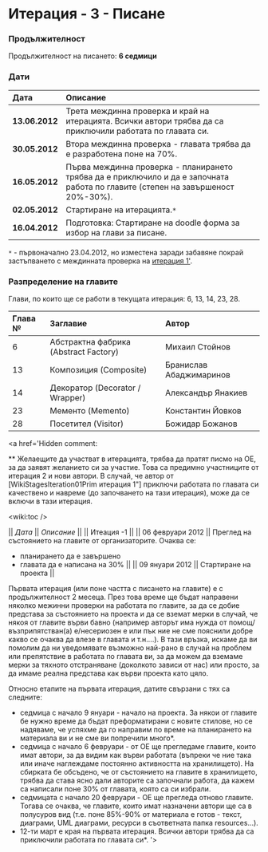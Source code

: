 # Итерация - 3 - Писане #

### Продължителност ###

Продължителност на писането: **6 седмици**

### Дати ###

| **Дата** | **Описание** |
|:---------|:-------------|
| **13.06.2012** | Трета междинна проверка и край на итерацията. Всички автори трябва да са приключили работата по главата си. |
| **30.05.2012** | Втора междинна проверка - главата трябва да е разработена поне на 70%. |
| **16.05.2012** | Първа междинна проверка - планирането трябва да е приключило и да е започната работа по главите (степен на завършеност 20%-30%). |
| **02.05.2012** | Стартиране на итерацията.`*` |
| **16.04.2012** | Подготовка: Стартиране на doodle форма за избор на глави за писане. |

`*` - първоначално 23.04.2012, но изместена заради забавяне покрай застъпването с междинната проверка на [итерация 1'](WikiStagesIteration01Prim.md).

### Разпределение на главите ###
Глави, по които ще се работи в текущата итерация: 6, 13, 14, 23, 28.

| **Глава №** | **Заглавие** | **Автор** |
|:------------|:-------------|:----------|
| 6           | Абстрактна фабрика (Abstract Factory) | Михаил Стойнов |
| 13          | Композиция (Composite) | Бранислав Абаджимаринов |
| 14          | Декоратор (Decorator / Wrapper) | Александър Янакиев |
| 23          | Мементо (Memento) | Константин Йовков |
| 28          | Посетител (Visitor) | Божидар Божанов |


<a href='Hidden comment: 


** Желаещите да участват в итерацията, трябва да пратят писмо на ОЕ, за да заявят желанието си за участие. Това са предимно участниците от итерация 2 и нови автори. В случай, че автор от [WikiStagesIteration01Prim итерация 1"] приключи работата по главата си качествено и навреме (до започването на тази итерация), може да се включи в тази итерация.

<wiki:toc />



|| *Дата* || *Описание* ||
|| Итеация -1 ||
|| 06 февруари 2012 ||  Преглед на състоянието на главите от организаторите. Очаква се:
* планирането да е завършено
* главата да е написана на 30%  ||
|| 09 януари 2012 ||  Стартиране на проекта ||

Първата итерация (или поне частта с писането на главите) е с продължителност 2 месеца. През това време ще бъдат направени няколко межинни проверки на работата по главите, за да се добие представа за състоянието на проекта и да се вземат мерки в случай, че някоя от главите върви бавно (например авторът има нужда от помощ/възприпятстван(а) е/несериозен е или пък ние не сме пояснили добре какво се очаква да влезе в главата и т.н....). В тази връзка, искаме да ви помолим да ни уведомявате възможно най-рано в случай на проблем или препятствие в работата по главата ви, за да можем да вземаме мерки за тяхното отстраняване (доколкото зависи от нас) или просто, за да имаме реална представа как върви проекта като цяло.

Относно етапите на първата итерация, датите свързани с тях са следните:
- седмица с начало 9 януари - начало на проекта. За някои от главите бе нужно време да бъдат преформатирани с новите стилове, но се надяваме, че успяхме да го направим по време на планирането на материала ви и не сме ви попречили много*.
- седмица с начало 6 февруари - от ОЕ ще прегледаме главите, които имат автори, за да видим как върви работата (въпреки че ние така или иначе наглеждаме постоянно активността на хранилището). На сбирката бе обсъдено, че от състоянието на главите в хранилището, трябва да става ясно дали авторите са започнали работа, да кажем са написали поне 30% от главата, която са си избрали.
- седмицата с начало 20 февруари - ОЕ ще прегледа отново главите. Тогава се очаква, че главите, които имат назначени автори ще са в полусуров вид (т.е. поне 85%-90% от материала е готов - текст, диаграми, UML диаграми, ресурси в съответната папка resources...).
- 12-ти март е края на първата итерация. Всички автори трябва да са приключили работата по главата си*.
'></a>